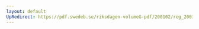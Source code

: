 ```yaml
---
layout: default
UpRedirect: https://pdf.swedeb.se/riksdagen-volumeG-pdf/200102/reg_200102/reg_200102_0428.pdf
---
```

